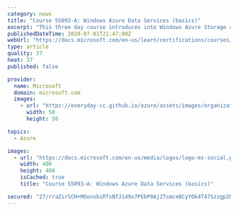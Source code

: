 ```yaml
---
category: news
title: "Course 55093-A: Windows Azure Data Services (basics)"
excerpt: "This three day course introduces into Windows Azure Storage consisting of features like tables, blobs, queues and drives and how these features can be used in combination between IaaS and PaaS as well as on-premise components and how Azure Storage can be combined with classic SQL concepts."
publishedDateTime: 2020-07-01T21:47:00Z
webUrl: "https://docs.microsoft.com/en-us/learn/certifications/courses/55093"
type: article
quality: 37
heat: 37
published: false

provider:
  name: Microsoft
  domain: microsoft.com
  images:
    - url: "https://everyday-cc.github.io/azure/assets/images/organizations/microsoft.com-50x50.jpg"
      width: 50
      height: 50

topics:
  - Azure

images:
  - url: "https://docs.microsoft.com/en-us/media/logos/logo-ms-social.png"
    width: 400
    height: 400
    isCached: true
    title: "Course 55093-A: Windows Azure Data Services (basics)"

secured: "27/rraZirSCH+MOonxbiRTsNfJ149x7PEbP0Aj2TsmceBCyYOk4T47Szzgp2KB9llTo6x3OZhkDwUrdwLoeo/ipToQeYZkKsZ9NHexm45cbsSKQL8kP13O1qgry2LHeStBOKiUZv09zNNdG3XDC0el9C5Jjq5oXXF8bK0bw7c5EoVbUUiEaxko4riVX2QBdIoOmLG2ckP7zI9ZA5s8lbxlcbAA3UGk0RtxHbc4yuT0tUxvgyqsR7x9lWKauo0lsZ7Zsz62xq3lZF8BcWnyCUlXLTARUtB+otgTOYHSmXBfaM+H5mb3YtQip0fe9DoYP4rZeWatcbwoQuFZKE22fTJg==;3d6L2o9ALYHAm09SA7VFrg=="
---
```


